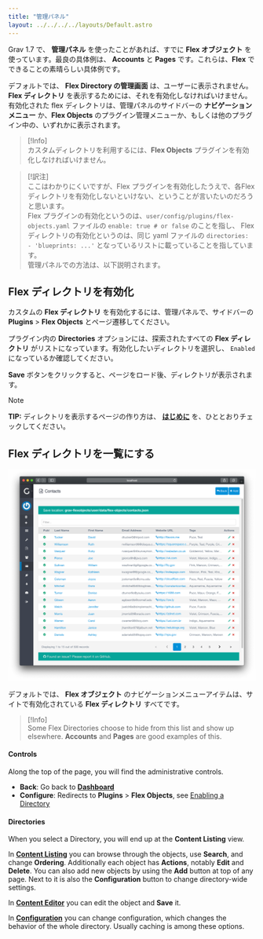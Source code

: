 ```yaml
---
title: "管理パネル"
layout: ../../../../layouts/Default.astro
---
```


Grav 1.7 で、 **管理パネル** を使ったことがあれば、すでに **Flex オブジェクト** を使っています。最良の具体例は、 **Accounts** と **Pages** です。これらは、**Flex** でできることの素晴らしい具体例です。

デフォルトでは、 **Flex Directory の管理画面** は、ユーザーに表示されません。 **Flex ディレクトリ** を表示するためには、それを有効化しなければいけません。有効化された flex ディレクトリは、管理パネルのサイドバーの **ナビゲーションメニュー** か、**Flex Objects** のプラグイン管理メニューか、もしくは他のプラグイン中の、いずれかに表示されます。

> [!Info]  
> カスタムディレクトリを利用するには、**Flex Objects** プラグインを有効化しなければいけません。

> [!訳注]  
> ここはわかりにくいですが、Flex プラグインを有効化したうえで、各Flex ディレクトリを有効化しないといけない、ということが言いたいのだろうと思います。  
> Flex プラグインの有効化というのは、`user/config/plugins/flex-objects.yaml` ファイルの `enable: true # or false` のことを指し、 Flex ディレクトリの有効化というのは、同じ yaml ファイルの `directories: - 'blueprints: ...'` となっているリストに載っていることを指しています。  
> 管理パネルでの方法は、以下説明されます。

<h2 id="enabling-a-directory">Flex ディレクトリを有効化</h2>

カスタムの **Flex ディレクトリ** を有効化するには、管理パネルで、サイドバーの **Plugins** > **Flex Objects** とページ遷移してください。

プラグイン内の **Directories** オプションには、探索されたすべての **Flex ディレクトリ** がリストになっています。有効化したいディレクトリを選択し、 `Enabled` になっているか確認してください。

**Save** ボタンをクリックすると、ページをロード後、ディレクトリが表示されます。

> [!Note]  
> **TIP:** ディレクトリを表示するページの作り方は、 **[はじめに](./01.introduction/)** を、ひととおりチェックしてください。

<h2 id="directory-listing">Flex ディレクトリを一覧にする</h2>

![Directories View](./01.views-list/flex-objects-list.png)

デフォルトでは、 **Flex オブジェクト** のナビゲーションメニューアイテムは、サイトで有効化されている **Flex ディレクトリ** すべてです。

> [!Info]  
> Some Flex Directories choose to hide from this list and show up elsewhere. **Accounts** and **Pages** are good examples of this.

#### Controls

Along the top of the page, you will find the administrative controls.

- **Back**: Go back to **[Dashboard](/admin-panel/dashboard)**
- **Configure**: Redirects to **Plugins** > **Flex Objects**, see [Enabling a Directory](#enabling-a-directory)

#### Directories

When you select a Directory, you will end up at the **Content Listing** view.

In **[Content Listing](/advanced/flex/administration/views-list)** you can browse through the objects, use **Search**, and change **Ordering**. Additionally each object has **Actions**, notably **Edit** and **Delete**. You can also add new objects by using the **Add** button at top of any page. Next to it is also the **Configuration** button to change directory-wide settings.

In **[Content Editor](/advanced/flex/administration/views-edit)** you can edit the object and **Save** it.

In **[Configuration](/advanced/flex/administration/configuration)** you can change configuration, which changes the behavior of the whole directory. Usually caching is among these options.

